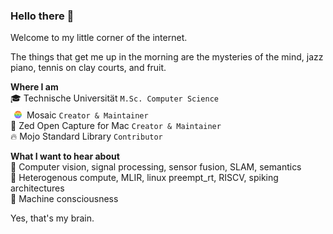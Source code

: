 ### Hello there 👋
Welcome to my little corner of the internet.  

The things that get me up in the morning are the mysteries of the mind, jazz piano, tennis on clay courts, and fruit. 

**Where I am**  
🎓 Technische Universität `M.Sc. Computer Science`  
<img src="images/mosaic-icon.svg" width="18" height="18">&nbsp;&nbsp;Mosaic `Creator & Maintainer`  
📸 Zed Open Capture for Mac `Creator & Maintainer`  
🔥 Mojo Standard Library `Contributor`

**What I want to hear about**  
🤖 Computer vision, signal processing, sensor fusion, SLAM, semantics  
🔭 Heterogenous compute, MLIR, linux preempt_rt, RISCV, spiking architectures  
🔮 Machine consciousness  

Yes, that's my brain.

